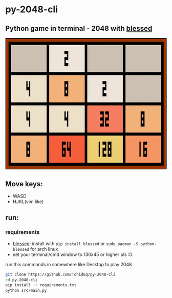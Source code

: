 # py-2048-cli

## Python game in terminal - 2048 with [blessed](https://pypi.org/project/blessed/)

![2048 game](./images/ss-game.png)

## Move keys:

- WASD
- HJKL(vim like)

## run:

### requirements

- [blessed](https://pypi.org/project/blessed/): install with `pip install blessed` or `sudo pacman -S python-blessed` for arch linux
- set your terminal/cmd window to 130x45 or higher pls :D

run this commands in somewhere like Desktop to play 2048

```sh
git clone https://github.com/TohidEq/py-2048-cli
cd py-2048-cli
pip install -r requirements.txt
python src/main.py
```
